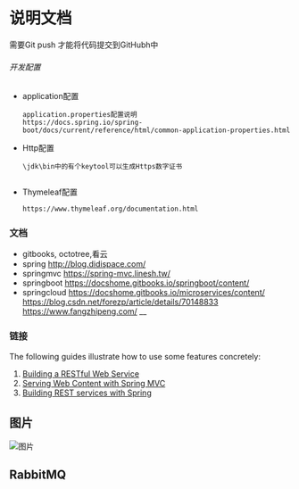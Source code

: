 # 说明文档

需要Git push 才能将代码提交到GitHubh中

###### 开发配置

+ application配置

    ```
    application.properties配置说明
    https://docs.spring.io/spring-boot/docs/current/reference/html/common-application-properties.html
    ```
+ Http配置
    
    ```
    \jdk\bin中的有个keytool可以生成Https数字证书
     
    ```
+ Thymeleaf配置
    ```
    https://www.thymeleaf.org/documentation.html
    ```
    
### 文档
* gitbooks, octotree,看云
* spring
http://blog.didispace.com/
* springmvc 
https://spring-mvc.linesh.tw/
* springboot
https://docshome.gitbooks.io/springboot/content/
* springcloud
https://docshome.gitbooks.io/microservices/content/
https://blog.csdn.net/forezp/article/details/70148833
https://www.fangzhipeng.com/
__
    
### 链接
The following guides illustrate how to use some features concretely:

1. [Building a RESTful Web Service](https://spring.io/guides/gs/rest-service/)
2. [Serving Web Content with Spring MVC](https://spring.io/guides/gs/serving-web-content/)
3. [Building REST services with Spring](https://spring.io/guides/tutorials/bookmarks/)

## 图片
![图片](http://imgtech.gmw.cn/attachement/jpg/site2/20111223/f04da22d7ba7105e1d7507.jpg)

## RabbitMQ 
```


```